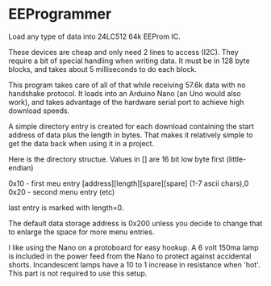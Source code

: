 # EEProgrammer
Load any type of data into 24LC512 64k EEProm IC.

These devices are cheap and only need 2 lines to access (I2C). They require a bit of special handling when writing data.  It must be in 128 byte blocks, and takes about 5 milliseconds to do each block.

This program takes care of all of that while receiving 57.6k data with no handshake protocol.  It loads into an Arduino Nano (an Uno would also work), and takes advantage of the hardware serial port to achieve high download speeds.

A simple directory entry is created for each download containing the start address of data plus the length in bytes.  That makes it relatively simple to get the data back when using it in a project.

Here is the directory structue.  Values in [] are 16 bit low byte first (little-endian)

0x10 - first meu entry
[address][length][spare][spare] (1-7 ascii chars),0
0x20 - second menu entry
(etc)
  
last entry is marked with length=0.
  
The default data storage address is 0x200 unless you decide to change that to enlarge the space for more menu entries.

I like using the Nano on a protoboard for easy hookup.  A 6 volt 150ma lamp is included in the power feed from the Nano to protect against accidental shorts.  Incandescent lamps have a 10 to 1 increase in resistance when 'hot'.  This part is not required to use this setup.
  
  

